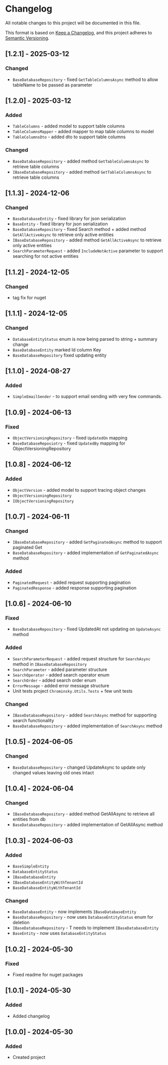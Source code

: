 # Changelog

All notable changes to this project will be documented in this file.

This format is based on [Keep a Changelog](https://keepachangelog.com/en/1.0.0/), and this project adheres
to [Semantic Versioning](https://semver.org/spec/v2.0.0.html).

## [1.2.1] - 2025-03-12
### Changed
- `BaseDatabaseRepository` - fixed `GetTableColumnsAsync` method to allow tableName to be passed as parameter

## [1.2.0] - 2025-03-12
### Added
- `TableColumns` - added model to support table columns
- `TableColumnsMapper` - added mapper to map table columns to model
- `TableColumnsDto` - added dto to support table columns

### Changed
- `BaseDatabaseRepository` - added method `GetTableColumnsAsync` to retrieve table columns
- `IBaseDatabaseRepository` - added method `GetTableColumnsAsync` to retrieve table columns

## [1.1.3] - 2024-12-06
### Changed
- `BaseDatabaseEntity` - fixed library for json serialization
- `BaseEntity` - fixed library for json serialization
- `BaseDatabaseRepository` - fixed Search method + added method `GetAllActiveAsync` to retrieve only active entities
- `IBaseDatabaseRepository` - added method `GetAllActiveAsync` to retrieve only active entities
- `SearchParameterRequest` - added `IncludeNotActive` parameter to support searching for not active entities

## [1.1.2] - 2024-12-05
### Changed
- tag fix for nuget

## [1.1.1] - 2024-12-05
### Changed
- `DatabaseEntityStatus` enum is now being parsed to string + summary change
- `BaseDatabaseEntity` marked Id column Key
- `BaseDatabaseRepository` fixed updating entity

## [1.1.0] - 2024-08-27
### Added
- `SimpleEmailSender` - to support email sending with very few commands.

## [1.0.9] - 2024-06-13
### Fixed
- `ObjectVersioningRepository` - fixed `UpdatedOn` mapping
- `BaseDatabaseReposiotry` - fixed `UpdatedBy` mapping for ObjectVersioningRepository

## [1.0.8] - 2024-06-12
### Added
- `ObjectVersion` - added model to support tracing object changes
- `ObjectVersioningRepository`
- `IObjectVersioningRepository`

## [1.0.7] - 2024-06-11
### Changed
- `IBaseDatabaseRepository` - added `GetPaginatedAsync` method to support paginated Get
- `BaseDatabaseRepository` - added implementation of `GetPaginatedAsync` method

### Added
- `PaginatedRequest` - added request supporting pagination
- `PaginatedResponse` - added response supporting pagination

## [1.0.6] - 2024-06-10
### Fixed
- `BaseDatabaseRepository` - fixed UpdatedAt not updating on `UpdateAsync` method

### Added
- `SearchParameterRequest` - added request structure for `SearchAsync` method in `IBaseDatabaseRepository`
- `SearchParameter` - added parameter structure
- `SearchOperator` - added search operator enum
- `SearchOrder` - added search order enum
- `ErrorMessage` - added error message structure
- Unit tests project `Chrominsky.Utils.Tests` + few unit tests

### Changed
- `IBaseDatabaseRepository` - added `SearchAsync` method for supporting search functionality
- `BaseDatabaseRepository` - added implementation of `SearchAsync` method

## [1.0.5] - 2024-06-05
### Changed
- `BaseDatabaseRepository` - changed UpdateAsync to update only changed values leaving old ones intact 

## [1.0.4] - 2024-06-04
### Changed
- `IBaseDatabaseRepository` - added method GetAllAsync to retrieve all entities from db
- `BaseDatabaseRepository` - added implementation of GetAllAsync method

## [1.0.3] - 2024-06-03
### Added
- `BaseSimpleEntity`
- `DatabaseEntityStatus`
- `IBaseDatabaseEntity`
- `IBaseDatabaseEntityWithTenantId`
- `BaseDatabaseEntityWithTenantId`

### Changed
- `BaseDatabaseEntity` - now implements `IBaseDatabaseEntity`
- `BaseDatabaseRepository` - now uses `DatabaseEntityStatus` enum for deletion
- `IBaseDatabaseRepository` - T needs to implement `IBaseDatabaseEntity`
- `BaseEntity` - now uses `DatabaseEntityStatus`

## [1.0.2] - 2024-05-30
### Fixed
- Fixed readme for nuget packages

## [1.0.1] - 2024-05-30
### Added
- Added changelog

## [1.0.0] - 2024-05-30
### Added
- Created project